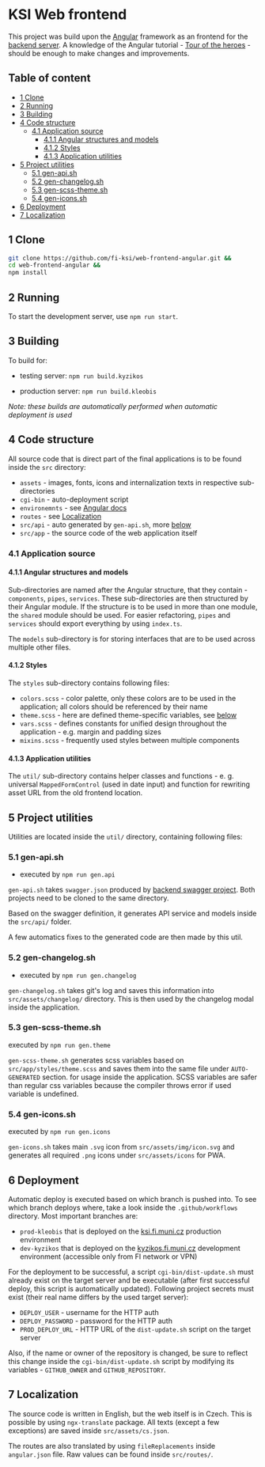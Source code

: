 # KSI Web frontend

This project was build upon the [Angular](https://angular.io/guide/) framework as an frontend for the [backend server](https://github.com/fi-ksi/web-backend). A knowledge of the Angular tutorial - [Tour of the heroes](https://angular.io/tutorial) - should be enough to make changes and improvements.

## Table of content
- [1 Clone](#1-clone)
- [2 Running](#2-running)
- [3 Building](#3-building)
- [4 Code structure](#4-code-structure)
  - [4.1 Application source](#41-application-source)
    - [4.1.1 Angular structures and models](#411-angular-structures-and-models)
    - [4.1.2 Styles](#412-styles)
    - [4.1.3 Application utilities](#413-application-utilities)
- [5 Project utilities](#5-project-utilities)
  - [5.1 gen-api.sh](#51-gen-apish)
  - [5.2 gen-changelog.sh](#52-gen-changelogsh)
  - [5.3 gen-scss-theme.sh](#53-gen-scss-themesh)
  - [5.4 gen-icons.sh](#54-gen-iconssh)
- [6 Deployment](#6-deployment)
- [7 Localization](#7-localization)

## 1 Clone

```bash
git clone https://github.com/fi-ksi/web-frontend-angular.git &&
cd web-frontend-angular &&
npm install
```

## 2 Running

To start the development server, use `npm run start`.

## 3 Building

To build for:

- testing server: `npm run build.kyzikos`

- production server: `npm run build.kleobis`

*Note: these builds are automatically performed when automatic deployment is used*

## 4 Code structure

All source code that is direct part of the final applications is to be found inside the `src` directory:

- `assets` - images, fonts, icons and internalization texts in respective sub-directories
- `cgi-bin` - auto-deployment script
- `environemnts` - see [Angular docs](https://angular.io/guide/build#configuring-application-environments)
- `routes` - see [Localization](#localization)
- `src/api` - auto generated by `gen-api.sh`, more [below](#gen-apish)
- `src/app` - the source code of the web application itself

### 4.1 Application source

#### 4.1.1 Angular structures and models

Sub-directories are named after the Angular structure, that they contain - `components`, `pipes`, `services`. These sub-directories are then structured by their Angular module. If the structure is to be used in more than one module, the `shared` module should be used. For easier refactoring, `pipes` and `services` should export everything by using `index.ts`.

The `models` sub-directory is for storing interfaces that are to be used across multiple other files.

#### 4.1.2 Styles

The `styles` sub-directory contains following files:

- `colors.scss` - color palette, only these colors are to be used in the application; all colors should be referenced by their name
- `theme.scss` - here are defined theme-specific variables, see [below](#gen-scss-themesh)
- `vars.scss` - defines constants for unified design throughout the application - e.g. margin and padding sizes
- `mixins.scss` - frequently used styles between multiple components

#### 4.1.3 Application utilities

The `util/` sub-directory contains helper classes and functions - e. g. universal `MappedFormControl` (used in date input) and function for rewriting asset URL from the old frontend location.

## 5 Project utilities

Utilities are located inside the `util/` directory, containing following files:

### 5.1 gen-api.sh

- executed by `npm run gen.api`

`gen-api.sh` takes `swagger.json` produced by [backend swagger project](https://github.com/fi-ksi/web-backend-swagger). Both projects need to be cloned to the same directory.

Based on the swagger definition, it generates API service and models inside the `src/api/` folder. 

A few automatics fixes to the generated code are then made by this util.

### 5.2 gen-changelog.sh

- executed by `npm run gen.changelog`

`gen-changelog.sh` takes git's log and saves this information into `src/assets/changelog/` directory. This is then used by the changelog modal inside the application.

### 5.3 gen-scss-theme.sh

executed by `npm run gen.theme`

`gen-scss-theme.sh` generates scss variables based on `src/app/styles/theme.scss` and saves them into the same file under `AUTO-GENERATED` section. for usage inside the application. SCSS variables are safer than regular css variables because the compiler throws error if used variable is undefined.

### 5.4 gen-icons.sh

executed by `npm run gen.icons`

`gen-icons.sh` takes main `.svg` icon from `src/assets/img/icon.svg` and generates all required `.png` icons under `src/assets/icons` for PWA.

## 6 Deployment

Automatic deploy is executed based on which branch is pushed into. To see which branch deploys where, take a look inside the `.github/workflows` directory. Most important branches are:

- `prod-kleobis` that is deployed on the [ksi.fi.muni.cz](https://ksi.fi.muni.cz) production environment
- `dev-kyzikos` that is deployed on the [kyzikos.fi.muni.cz](https://kyzikos.fi.muni.cz) development environment (accessible only from FI network or VPN)

For the deployment to be successful, a script `cgi-bin/dist-update.sh` must already exist on the target server and be executable (after first successful deploy, this script is automatically updated). Following project secrets must exist (their real name differs by the used target server):

- `DEPLOY_USER` - username for the HTTP auth
- `DEPLOY_PASSWORD` - password for the HTTP auth
- `PROD_DEPLOY_URL` - HTTP URL of the `dist-update.sh` script on the target server

Also, if the name or owner of the repository is changed, be sure to reflect this change inside the `cgi-bin/dist-update.sh` script by modifying its variables - `GITHUB_OWNER` and `GITHUB_REPOSITORY`.

## 7 Localization

The source code is written in English, but the web itself is in Czech. This is possible by using `ngx-translate` package. All texts (except a few exceptions) are saved inside `src/assets/cs.json`.

The routes are also translated by using `fileReplacements` inside `angular.json` file. Raw values can be found inside `src/routes/`.
